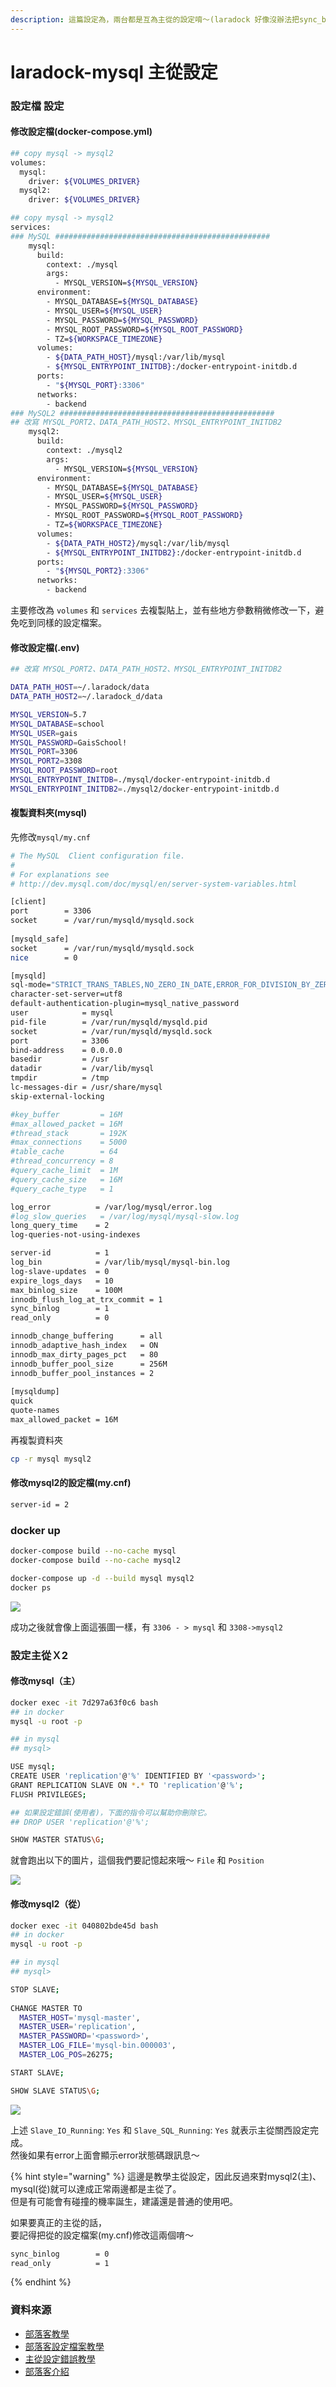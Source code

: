 ```yaml
---
description: 這篇設定為，兩台都是互為主從的設定唷～(laradock 好像沒辦法把sync_binlog=0)，root會掛掉。
---
```


# laradock-mysql 主從設定

### 設定檔 設定

#### 修改設定檔\(docker-compose.yml\)

```bash
## copy mysql -> mysql2
volumes:
  mysql:
    driver: ${VOLUMES_DRIVER}
  mysql2:
    driver: ${VOLUMES_DRIVER}

## copy mysql -> mysql2
services:
### MySQL ################################################
    mysql:
      build:
        context: ./mysql
        args:
          - MYSQL_VERSION=${MYSQL_VERSION}
      environment:
        - MYSQL_DATABASE=${MYSQL_DATABASE}
        - MYSQL_USER=${MYSQL_USER}
        - MYSQL_PASSWORD=${MYSQL_PASSWORD}
        - MYSQL_ROOT_PASSWORD=${MYSQL_ROOT_PASSWORD}
        - TZ=${WORKSPACE_TIMEZONE}
      volumes:
        - ${DATA_PATH_HOST}/mysql:/var/lib/mysql
        - ${MYSQL_ENTRYPOINT_INITDB}:/docker-entrypoint-initdb.d
      ports:
        - "${MYSQL_PORT}:3306"
      networks:
        - backend
### MySQL2 ################################################
## 改寫 MYSQL_PORT2、DATA_PATH_HOST2、MYSQL_ENTRYPOINT_INITDB2
    mysql2:
      build:
        context: ./mysql2
        args:
          - MYSQL_VERSION=${MYSQL_VERSION}
      environment:
        - MYSQL_DATABASE=${MYSQL_DATABASE}
        - MYSQL_USER=${MYSQL_USER}
        - MYSQL_PASSWORD=${MYSQL_PASSWORD}
        - MYSQL_ROOT_PASSWORD=${MYSQL_ROOT_PASSWORD}
        - TZ=${WORKSPACE_TIMEZONE}
      volumes:
        - ${DATA_PATH_HOST2}/mysql:/var/lib/mysql
        - ${MYSQL_ENTRYPOINT_INITDB2}:/docker-entrypoint-initdb.d
      ports:
        - "${MYSQL_PORT2}:3306"
      networks:
        - backend
```

主要修改為 `volumes` 和 `services` 去複製貼上，並有些地方參數稍微修改一下，避免吃到同樣的設定檔案。

#### 修改設定檔\(.env\)

```bash
## 改寫 MYSQL_PORT2、DATA_PATH_HOST2、MYSQL_ENTRYPOINT_INITDB2

DATA_PATH_HOST=~/.laradock/data
DATA_PATH_HOST2=~/.laradock_d/data

MYSQL_VERSION=5.7
MYSQL_DATABASE=school
MYSQL_USER=gais
MYSQL_PASSWORD=GaisSchool!
MYSQL_PORT=3306
MYSQL_PORT2=3308
MYSQL_ROOT_PASSWORD=root
MYSQL_ENTRYPOINT_INITDB=./mysql/docker-entrypoint-initdb.d
MYSQL_ENTRYPOINT_INITDB2=./mysql2/docker-entrypoint-initdb.d

```

#### 複製資料夾\(mysql\)

先修改`mysql/my.cnf`

```bash
# The MySQL  Client configuration file.
#
# For explanations see
# http://dev.mysql.com/doc/mysql/en/server-system-variables.html

[client]
port        = 3306
socket      = /var/run/mysqld/mysqld.sock
 
[mysqld_safe]
socket      = /var/run/mysqld/mysqld.sock
nice        = 0

[mysqld]
sql-mode="STRICT_TRANS_TABLES,NO_ZERO_IN_DATE,ERROR_FOR_DIVISION_BY_ZERO,NO_ENGINE_SUBSTITUTION"
character-set-server=utf8
default-authentication-plugin=mysql_native_password
user            = mysql
pid-file        = /var/run/mysqld/mysqld.pid
socket          = /var/run/mysqld/mysqld.sock
port            = 3306
bind-address    = 0.0.0.0
basedir         = /usr
datadir         = /var/lib/mysql
tmpdir          = /tmp
lc-messages-dir = /usr/share/mysql
skip-external-locking

#key_buffer         = 16M
#max_allowed_packet = 16M
#thread_stack       = 192K
#max_connections    = 5000
#table_cache        = 64
#thread_concurrency = 8
#query_cache_limit  = 1M
#query_cache_size   = 16M
#query_cache_type   = 1

log_error          = /var/log/mysql/error.log
#log_slow_queries   = /var/log/mysql/mysql-slow.log
long_query_time    = 2
log-queries-not-using-indexes

server-id          = 1
log_bin            = /var/lib/mysql/mysql-bin.log
log-slave-updates  = 0
expire_logs_days   = 10
max_binlog_size    = 100M
innodb_flush_log_at_trx_commit = 1
sync_binlog        = 1
read_only          = 0

innodb_change_buffering      = all
innodb_adaptive_hash_index   = ON
innodb_max_dirty_pages_pct   = 80
innodb_buffer_pool_size      = 256M
innodb_buffer_pool_instances = 2
 
[mysqldump]
quick
quote-names
max_allowed_packet = 16M


```

再複製資料夾

```bash
cp -r mysql mysql2
```

#### 修改mysql2的設定檔\(my.cnf\)

```bash
server-id = 2
```

### docker up

```bash
docker-compose build --no-cache mysql
docker-compose build --no-cache mysql2

docker-compose up -d --build mysql mysql2
docker ps
```

![](../.gitbook/assets/jie-tu-20201102-xia-wu-12.57.26.png)

成功之後就會像上面這張圖一樣，有 `3306 - > mysql` 和 `3308->mysql2`

### 設定主從Ｘ2

#### 修改mysql（主）

```bash
docker exec -it 7d297a63f0c6 bash
## in docker
mysql -u root -p

## in mysql
## mysql>

USE mysql;
CREATE USER 'replication'@'%' IDENTIFIED BY '<password>';
GRANT REPLICATION SLAVE ON *.* TO 'replication'@'%';
FLUSH PRIVILEGES;

## 如果設定錯誤(使用者)，下面的指令可以幫助你刪除它。
## DROP USER 'replication'@'%';

SHOW MASTER STATUS\G;
```

就會跑出以下的圖片，這個我們要記憶起來哦～ `File` 和 `Position`

![](../.gitbook/assets/jie-tu-20201102-xia-wu-1.04.40.png)

#### 修改mysql2（從）

```bash
docker exec -it 040802bde45d bash
## in docker
mysql -u root -p

## in mysql
## mysql>

STOP SLAVE;
 
CHANGE MASTER TO
  MASTER_HOST='mysql-master',
  MASTER_USER='replication',
  MASTER_PASSWORD='<password>',
  MASTER_LOG_FILE='mysql-bin.000003',
  MASTER_LOG_POS=26275;

START SLAVE;

SHOW SLAVE STATUS\G;
```

![](../.gitbook/assets/jie-tu-20201102-xia-wu-1.07.44.png)

上述 `Slave_IO_Running`: `Yes` 和 `Slave_SQL_Running`: `Yes` 就表示主從關西設定完成。  
然後如果有error上面會顯示error狀態碼跟訊息～

{% hint style="warning" %}
這邊是教學主從設定，因此反過來對mysql2\(主\)、mysql\(從\)就可以達成正常兩邊都是主從了。  
但是有可能會有碰撞的機率誕生，建議還是普通的使用吧。  
  
如果要真正的主從的話，  
要記得把從的設定檔案\(my.cnf\)修改這兩個唷～

```bash
sync_binlog        = 0
read_only          = 1
```
{% endhint %}

### 資料來源

* [部落客教學](https://blog.toright.com/posts/5062/mysql-replication-%e4%b8%bb%e5%be%9e%e5%bc%8f%e6%9e%b6%e6%a7%8b%e8%a8%ad%e5%ae%9a%e6%95%99%e5%ad%b8.html)
* [部落客設定檔案教學](https://blog.toright.com/posts/4912/%E6%B7%BA%E8%AB%87-mysql-%E6%95%88%E8%83%BD%E9%81%8B%E4%BD%9C%E6%A9%9F%E5%88%B6.html)
* [主從設定錯誤教學](https://blog.csdn.net/G_LiQing/article/details/92707941)
* [部落客介紹](https://kknews.cc/code/l3b3eeb.html)

  


